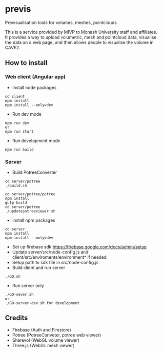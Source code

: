 # previs

Previsualisation tools for volumes, meshes, pointclouds 

This is a service provided by MIVP to Monash University staff and affiliates. 
It provides a way to upload volumetric, mesh and pointcloud data, visualise the data on a web page, and then allows people to visualise the volume in CAVE2.

## How to install

### Web client (Angular app)

- Install node packages
```
cd client
npm install
npm install --only=dev
```

- Run dev mode
```
npm run dev
or
npm run start
```

- Run development mode
```
npm run build
```

### Server

- Build PotreeConverter 
```
cd server/potree
./build.sh

cd server/potree/potree
npm install
gulp build
cd server/potree
./updatepotreeviewer.sh
```

- Install npm packages
```
cd server
npm install
npm install --only=dev
```

- Set up firebase sdk https://firebase.google.com/docs/admin/setup
- Update server/src/node-config.js and client/src/enviroments/environment* if needed
- Setup path to sdk file in src/node-config.js
- Build client and run server 
```
./GO.sh
```

- Run server only
```
./GO-sever.sh
or
./GO-server-dev.sh for development
```

## Credits

- Firebase (Auth and Firestore)
- Potree (PotreeConveter, potree web viewer)
- Sharevol (WebGL volume viewer)
- Three.js (WebGL mesh viewer)